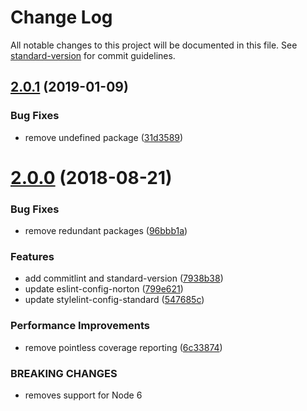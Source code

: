 # Change Log

All notable changes to this project will be documented in this file. See [standard-version](https://github.com/conventional-changelog/standard-version) for commit guidelines.

<a name="2.0.1"></a>
## [2.0.1](https://gitlab.com/wwnorton/style/stylelint-config-norton/compare/v2.0.0...v2.0.1) (2019-01-09)


### Bug Fixes

* remove undefined package ([31d3589](https://gitlab.com/wwnorton/style/stylelint-config-norton/commit/31d3589))



<a name="2.0.0"></a>
# [2.0.0](https://gitlab.com/wwnorton/style/stylelint-config-norton/compare/v1.2.3...v2.0.0) (2018-08-21)


### Bug Fixes

* remove redundant packages ([96bbb1a](https://gitlab.com/wwnorton/style/stylelint-config-norton/commit/96bbb1a))


### Features

* add commitlint and standard-version ([7938b38](https://gitlab.com/wwnorton/style/stylelint-config-norton/commit/7938b38))
* update eslint-config-norton ([799e621](https://gitlab.com/wwnorton/style/stylelint-config-norton/commit/799e621))
* update stylelint-config-standard ([547685c](https://gitlab.com/wwnorton/style/stylelint-config-norton/commit/547685c))


### Performance Improvements

* remove pointless coverage reporting ([6c33874](https://gitlab.com/wwnorton/style/stylelint-config-norton/commit/6c33874))


### BREAKING CHANGES

* removes support for Node 6
